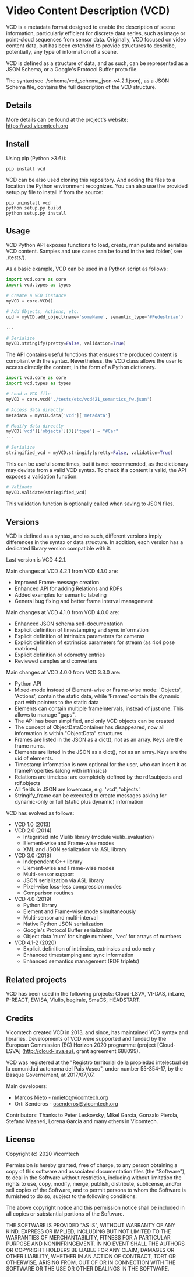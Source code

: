 # Video Content Description (VCD)

VCD is a metadata format designed to enable the description of scene information, particularly efficient for discrete data series, such as image or point-cloud sequences from sensor data.
Originally, VCD focused on video content data, but has been extended to provide structures to describe, potentially, any type of information of a scene.

VCD is defined as a structure of data, and as such, can be represented as a JSON Schema, or a Google's Protocol Buffer proto file.

The syntax(see ./schema/vcd_schema_json-v4.2.1.json), as a JSON Schema file, contains the full description of the VCD structure.


## Details

More details can be found at the project's website: https://vcd.vicomtech.org

## Install

Using pip (Python >3.6)):

```
pip install vcd
```

VCD can be also used cloning this repository. And adding the files to a location the Python environment recognizes.
You can also use the provided setup.py file to install if from the source:

```
pip uninstall vcd
python setup.py build
python setup.py install
```

## Usage

VCD Python API exposes functions to load, create, manipulate and serialize VCD content. Samples and use cases can be found in the test folder( see ./tests/).

As a basic example, VCD can be used in a Python script as follows:

```python
import vcd.core as core
import vcd.types as types

# Create a VCD instance
myVCD = core.VCD()

# Add Objects, Actions, etc.
uid = myVCD.add_object(name='someName', semantic_type='#Pedestrian')

...

# Serialize
myVCD.stringify(pretty=False, validation=True)
```

The API contains useful functions that ensures the produced content is compliant with the syntax. Nevertheless, the VCD class allows the user to access directly the content, in the form of a Python dictionary.

```python
import vcd.core as core
import vcd.types as types

# Load a VCD file
myVCD = core.vcd('./tests/etc/vcd421_semantics_fw.json')

# Access data directly
metadata = myVCD.data['vcd']['metadata']

# Modify data directly
myVCD['vcd']['objects'][3]['type'] = "#Car"
...

# Serialize
stringified_vcd = myVCD.stringify(pretty=False, validation=True)
``` 

This can be useful some times, but it is not recommended, as the dictionary may deviate from a valid VCD syntax. To check if a content is valid, the API exposes a validation function:

```python
# Validate
myVCD.validate(stringified_vcd)
``` 

This validation function is optionally called when saving to JSON files.

## Versions

VCD is defined as a syntax, and as such, different versions imply differences in the syntax or data structure. In addition, each version has a dedicated library version compatible with it.

Last version is VCD 4.2.1.

Main changes at VCD 4.2.1 from VCD 4.1.0 are:
* Improved Frame-message creation
* Enhanced API for adding Relations and RDFs
* Added examples for semantic labeling
* General bug fixing and better frame interval management

Main changes at VCD 4.1.0 from VCD 4.0.0 are:
* Enhanced JSON schema self-documentation
* Explicit definition of timestamping and sync information
* Explicit definition of intrinsics parameters for cameras
* Explicit definition of extrinsics parameters for stream (as 4x4 pose matrices)
* Explicit definition of odometry entries
* Reviewed samples and converters

Main changes at VCD 4.0.0 from VCD 3.3.0 are:
* Python API
* Mixed-mode instead of Element-wise or Frame-wise mode: 'Objects', 'Actions', contain the static data, while 'Frames' contain the dynamic part with pointers to the static data
* Elements can contain multiple frameIntervals, instead of just one. This allows to manage "gaps".
* The API has been simplified, and only VCD objects can be created
* The concept of ObjectDataContainer has disappeared, now all information is within "ObjectData" structures
* Frames are listed in the JSON as a dict(), not as an array. Keys are the frame nums.
* Elements are listed in the JSON as a dict(), not as an array. Keys are the uid of elements.
* Timestamp information is now optional for the user, who can insert it as frameProperties (along with intrinsics)
* Relations are timeless: are completely defined by the rdf.subjects and rdf.objects
* All fields in JSON are lowercase, e.g. 'vcd', 'objects'.
* Stringify_frame can be executed to create messages asking for dynamic-only or full (static plus dynamic) information
 
VCD has evolved as follows:

* VCD 1.0 (2013)
* VCD 2.0 (2014)
    * Integrated into Viulib library (module viulib_evaluation)
    * Element-wise and Frame-wise modes
    * XML and JSON serialization via ASL library
* VCD 3.0 (2018)
    * Independent C++ library
    * Element-wise and Frame-wise modes
    * Multi-sensor support
    * JSON serialization via ASL library
    * Pixel-wise loss-less compression modes
    * Comparison routines
* VCD 4.0 (2019)
    * Python library
    * Element and Frame-wise mode simultaneously
    * Multi-sensor and multi-interval
    * Native Python JSON serialization
    * Google's Protocol Buffer serialization
    * Object data 'num' for single numbers, 'vec' for arrays of numbers
* VCD 4.1-2 (2020)
    * Explicit definition of intrinsics, extrinsics and odometry
    * Enhanced timestamping and sync information
    * Enhanced semantics management (RDF triplets)


## Related projects

VCD has been used in the following projects: Cloud-LSVA, VI-DAS, inLane, P-REACT, EWISA, Viulib, begirale, SmaCS, HEADSTART.

## Credits

Vicomtech created VCD in 2013, and since, has maintained VCD syntax and libraries. Developments of VCD were supported and funded by the European Commission (EC) Horizon 2020 programme (project [Cloud-LSVA] (http://cloud-lsva.eu), grant agreement 688099).

VCD was registered at the "Registro territorial de la propiedad intelectual de la comunidad autonoma del Pais Vasco", under number 55-354-17, by the Basque Governement, at 2017/07/07.

Main developers:
* Marcos Nieto - mnieto@vicomtech.org
* Orti Senderos - osenderos@vicomtech.org

Contributors:
Thanks to Peter Leskovsky, Mikel Garcia, Gonzalo Pierola, Stefano Masneri, Lorena Garcia and many others in Vicomtech. 

## License

Copyright (c) 2020 Vicomtech

Permission is hereby granted, free of charge, to any person obtaining a copy
of this software and associated documentation files (the "Software"), to deal
in the Software without restriction, including without limitation the rights
to use, copy, modify, merge, publish, distribute, sublicense, and/or sell
copies of the Software, and to permit persons to whom the Software is
furnished to do so, subject to the following conditions:

The above copyright notice and this permission notice shall be included in all
copies or substantial portions of the Software.

THE SOFTWARE IS PROVIDED "AS IS", WITHOUT WARRANTY OF ANY KIND, EXPRESS OR
IMPLIED, INCLUDING BUT NOT LIMITED TO THE WARRANTIES OF MERCHANTABILITY,
FITNESS FOR A PARTICULAR PURPOSE AND NONINFRINGEMENT. IN NO EVENT SHALL THE
AUTHORS OR COPYRIGHT HOLDERS BE LIABLE FOR ANY CLAIM, DAMAGES OR OTHER
LIABILITY, WHETHER IN AN ACTION OF CONTRACT, TORT OR OTHERWISE, ARISING FROM,
OUT OF OR IN CONNECTION WITH THE SOFTWARE OR THE USE OR OTHER DEALINGS IN THE
SOFTWARE.
